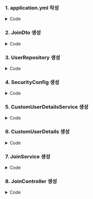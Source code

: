 

### 1. application.yml 작성
<details><summary>Code</summary>

```java
ser
```

</details>

### 2. JoinDto 생성
<details><summary>Code</summary>

```java
@Setter
@Getter
public class JoinDto {

   private String username;
   private String password;
}
```

</details>

### 3. UserRepository 생성
<details> <summary> Code </summary>

```java
public interface UserRepository extends JpaRepository<User, Long> {

   boolean existsUserByUsername(String username);
   User findUserByUsername(String username);
}
```
</details>

### 4. SecurityConfig 생성
<details><summary>Code</summary>

```java
@Configuration
@EnableWebSecurity
public class SecurityConfig {

   @Bean
   public BCryptPasswordEncoder passwordEncoder() {
      return new BCryptPasswordEncoder();
   }

   @Bean
   SecurityFilterChain filter(HttpSecurity http) throws Exception{
      http
              .csrf(AbstractHttpConfigurer::disable);
      http
              .authorizeHttpRequests((auth) -> auth
                      .requestMatchers("/", "/join", "/login", "/loginProc", "/joinProc").permitAll()
                      .requestMatchers("/admin/**").hasRole("ADMIN")
                      .anyRequest().authenticated()
              );
      http
              .formLogin((auth) -> auth.loginPage("/login")
                      .loginProcessingUrl("/loginProc").permitAll()
              );
      return http.build();
   }
}
```
</details>

### 5. CustomUserDetailsService 생성
<details> <summary> Code </summary>

```java
@Slf4j
@Service
public class CustomUserDetailsService implements UserDetailsService {

   @Autowired
   private UserRepository userRepository;

   @Override
   public UserDetails loadUserByUsername(String username) throws UsernameNotFoundException {
      User userDetails = userRepository.findUserByUsername(username);

      if(userDetails != null) {
         return new CustomUserDetails(userDetails);
      }
      log.info("loadUserByUsername: {} ", userDetails.getUsername());
      return null;
   }
}
```
</details>


### 6. CustomUserDetails 생성
<details> <summary> Code </summary>

```java
public class CustomUserDetails implements UserDetails {

   private final User user;

   public CustomUserDetails(User user) {
      this.user = user;
   }

   @Override
   public Collection<? extends GrantedAuthority> getAuthorities() {
      Collection<GrantedAuthority> grant = new ArrayList<>();
      grant.add(new GrantedAuthority() {
         @Override
         public String getAuthority() {
            return user.getRole();
         }
      });
      return grant;
   }

   @Override
   public String getPassword() {
      return user.getPassword();
   }

   @Override
   public String getUsername() {
      return user.getUsername();
   }

   @Override
   public boolean isAccountNonExpired() {
      return true;
   }

   @Override
   public boolean isAccountNonLocked() {
      return true;
   }

   @Override
   public boolean isCredentialsNonExpired() {
      return true;
   }

   @Override
   public boolean isEnabled() {
      return true;
   }
}

```

</details>


### 7. JoinService 생성
<details> <summary> Code </summary>

```java

@Slf4j
@Service
public class JoinService {

   @Autowired
   private UserRepository userRepository;

   @Autowired
   private BCryptPasswordEncoder passwordEncoder;

   public void joinProc(JoinDto joinDto) {

      boolean isExist = userRepository.existsUserByUsername(joinDto.getUsername());
      if(isExist) {
         log.info("중복임!!! {} ", joinDto.getUsername());
         return;

      }
      User data = new User();
      data.setUsername(joinDto.getUsername());
      data.setPassword(passwordEncoder.encode(joinDto.getPassword()));
      data.setRole("ROLE_ADMIN");

      userRepository.save(data);
      log.info("저장 됨{} ", data);
   }
}
```

</details>

### 8. JoinController 생성

<details><summary>Code</summary>

```java
@Slf4j
@RestController
@RequiredArgsConstructor
public class JoinController {

   private final JoinService joinService;

   @PostMapping("/joinProc")
   public String joinProc(@RequestBody JoinDto joinDto) {
      log.info("request : {} | {} ", joinDto.getUsername(),joinDto.getPassword());
      joinService.joinProc(joinDto);
      return "good";
   }
}
```

</details>
